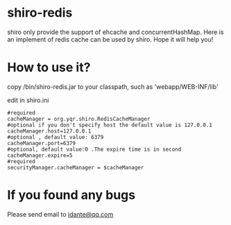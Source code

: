 shiro-redis
===========

shiro only provide the support of ehcache and concurrentHashMap. Here is an implement of redis cache can be used by shiro. Hope it will help you!

How to use it?
===========

copy /bin/shiro-redis.jar to your classpath, such as 'webapp/WEB-INF/lib'

edit in shiro.ini

```properties
#required
cacheManager = org.yqr.shiro.RedisCacheManager
#optional if you don't specify host the default value is 127.0.0.1
cacheManager.host=127.0.0.1
#optional , default value: 6379
cacheManager.port=6379
#optional, default value:0 .The expire time is in second
cacheManager.expire=5
#required
securityManager.cacheManager = $cacheManager
```

If you found any bugs
===========

Please send email to idante@qq.com
